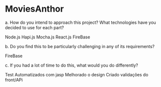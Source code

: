 # MoviesAnthor

a. How do you intend to approach this project? What technologies have you
decided to use for each part?

Node.js
Hapi.js
Mocha.js
React.js
FireBase

b. Do you find this to be particularly challenging in any of its requirements?

FireBase

c. If you had a lot of time to do this, what would you do differently?

Test Automatizados com jasp
Melhorado o design
Criado validações do front/APi

